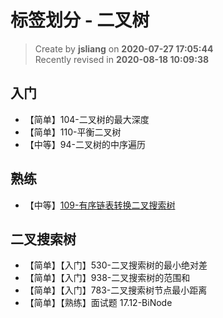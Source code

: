 标签划分 - 二叉树
===

> Create by **jsliang** on **2020-07-27 17:05:44**  
> Recently revised in **2020-08-18 10:09:38**

## 入门

* 【简单】104-二叉树的最大深度
* 【简单】110-平衡二叉树
* 【中等】94-二叉树的中序遍历

## 熟练

* 【中等】[109-有序链表转换二叉搜索树](https://leetcode-cn.com/problems/convert-sorted-list-to-binary-search-tree/)

## 二叉搜索树

* 【简单】【入门】530-二叉搜索树的最小绝对差
* 【简单】【入门】938-二叉搜索树的范围和
* 【简单】【入门】783-二叉搜索树节点最小距离
* 【简单】【熟练】面试题 17.12-BiNode